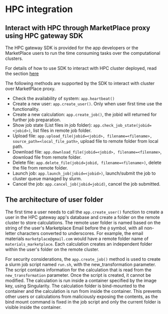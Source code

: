 # HPC integration

## Interact with HPC through MarketPlace proxy using HPC gateway SDK

The HPC gateway SDK is provided for the app developers or the MarketPlace users to run the time consuming tasks over the computational clusters.

For details of how to use SDK to interact with HPC cluster deployed, read the section [here](../jupyter/hpc-sdk.ipynb)

The following methods are supported by the SDK to interact with cluster over MarketPlace proxy.

- Check the availability of system: `app.heartbeat()`
- Create a new user: `app.create_user()`. Only when user first time use the functionality.
- Create a new calculation: `app.create_job()`, the jobid will returned for further job preparation.
- Show job state (List files in job folder): `app.check_job_state(jobid=<jobid>)`, list files in remote job folder.
- Upload file: `app.upload_file(jobid=<jobid>, filename=<filename>, source_path=<local_file_path>`, upload file to remote folder from local path.
- Download file: `app.download_file(jobid=<jobid>, filename=<filename>`, download file from remote folder.
- Delete file: `app.delete_file(jobid=jobid, filename=<filename>)`, delete the file from remote folder.
- Launch job: `app.launch_job(jobid=<jobid>)`, launch/submit the job to cluster queue managed by slurm.
- Cancel the job: `app.cancel_job(jobid=jobid)`, cancel the job submitted.

## The architecture of user folder

The first time a user needs to call the `app.create_user()` function to create a user in the HPC gateway app's database and create a folder on the remote cluster to store calculations. 
The remote user folder is named based on the string of the user's Marketplace Email before the `@` symbol, with all non-letter characters converted to underscores. 
For example, the email materials `marketplace@gmail.com` would have a remote folder name of `materials_marketplace`. 
Each calculation creates an independent folder within the user's folder on the remote cluster.

For security considerations, the `app.create_job()` method is used to create a slurm job script named `run.sh`, with the new_transformation parameter. 
The script contains information for the calculation that is read from the `new_transformation` parameter.
Once the script is created, it cannot be modified. 
The calculation is run inside a container specified by the image key, using Singularity. 
The calculation folder is bind-mounted to the container and the calculation is run from inside the container. 
This prevents other users or calculations from maliciously exposing the contents, as the bind mount command is fixed in the job script and only the current folder is visible inside the container.
